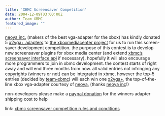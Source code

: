 ```yaml
---
title: 'XBMC Screensaver Competition'
date: 2004-12-09T03:00:00Z
author: Team XBMC
featured_image: ""
---
```

[neoya inc.](http://www.x2vga.com) (makers of the best vga-adapter for the xbox) has kindly donated 5 [x2vga+ adapters](http://www.x2vga.com) to [the xboxmediacenter project](http://www.xboxmediacenter.com) for us to run this screen-saver development competition. the purpose of this contest is to develop new screensaver plugins for xbox media center (and extend [xbmc’s screensaver interface api](http://www.xboxmediaplayer.de/cgi-bin/forums/ikonboard.pl?act=st;f=5;t=8165) if necessary), hopefully it will also encourage more programmers to join in xbmc development. the contest starts of right away and will end three months from now. all valid entries not infringing any copyrights (winners or not) can be integrated in xbmc, however the top-5 entries (decided by [team-xbmc](http://www.xboxmediacenter.com/more_team.htm)) will each win one [x2vga+](http://www.x2vga.com), the top-of-the-line xbox vga-adapter courtesy of [neoya](http://www.x2vga.com), (thanks [neoya inc](http://www.x2vga.com)!)

 non-developers please make a [paypal donation](http://www.xboxmediacenter.com/info_contrib.htm) for the winners adapter shipping cost to help

 link: [xbmc screensaver competition rules and conditions](http://www.xboxmediaplayer.de/cgi-bin/forums/ikonboard.pl?act=st&f=1&t=8739)

 